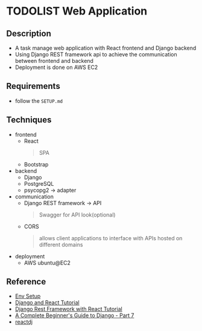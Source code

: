 # TODOLIST Web Application

## Description
- A task manage web application with React frontend and Django backend
- Using Django REST framework api to achieve the communication between frontend and backend
- Deployment is done on AWS EC2

## Requirements
- follow the `SETUP.md`

## Techniques
- frontend
    - React
        > SPA
    - Bootstrap
- backend
    - Django
    - PostgreSQL
    - psycopg2 -> adapter
- communication
    - Django REST framework -> API
        > Swagger for API look(optional)
    - CORS
        > allows client applications to interface with APIs hosted on different domains
- deployment
    - AWS ubuntu@EC2


## Reference
- [Env Setup](https://gist.github.com/harisibrahimkv/8279101)
- [Django and React Tutorial](https://www.youtube.com/watch?v=uZgRbnIsgrA)
- [Django Rest Framework with React Tutorial](https://wsvincent.com/django-rest-framework-react-tutorial/)
- [A Complete Beginner's Guide to Django - Part 7](https://simpleisbetterthancomplex.com/series/2017/10/16/a-complete-beginners-guide-to-django-part-7.html)
- [reactdj](http://srplabs.in/home)